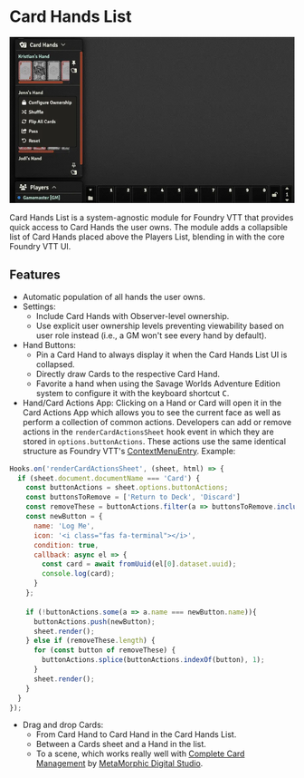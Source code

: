 # Card Hands List

![Screenshot of Card Hands List showing the UI and context menu](https://raw.githubusercontent.com/kristianserrano/card-hands-list/main/assets/images/card-hands-ui.webp)

Card Hands List is a system-agnostic module for Foundry VTT that provides quick access to Card Hands the user owns. The module adds a collapsible list of Card Hands placed above the Players List, blending in with the core Foundry VTT UI.

## Features

- Automatic population of all hands the user owns.
- Settings:
  - Include Card Hands with Observer-level ownership.
  - Use explicit user ownership levels preventing viewability based on user role instead (i.e., a GM won't see every hand by default).
- Hand Buttons:
  - Pin a Card Hand to always display it when the Card Hands List UI is collapsed.
  - Directly draw Cards to the respective Card Hand.
  - Favorite a hand when using the Savage Worlds Adventure Edition system to configure it with the keyboard shortcut <kbd>C</kbd>.
- Hand/Card Actions App: Clicking on a Hand or Card will open it in the Card Actions App which allows you to see the current face as well as perform a collection of common actions. Developers can add or remove actions in the `renderCardActionsSheet` hook event in which they are stored in `options.buttonActions`. These actions use the same identical structure as Foundry VTT's [ContextMenuEntry](https://foundryvtt.com/api/interfaces/client.ContextMenuEntry.html). Example:

```js
Hooks.on('renderCardActionsSheet', (sheet, html) => {
  if (sheet.document.documentName === 'Card') {
    const buttonActions = sheet.options.buttonActions;
    const buttonsToRemove = ['Return to Deck', 'Discard']
    const removeThese = buttonActions.filter(a => buttonsToRemove.includes(a.name));
    const newButton = {
      name: 'Log Me',
      icon: '<i class="fas fa-terminal"></i>',
      condition: true,
      callback: async el => {
        const card = await fromUuid(el[0].dataset.uuid);
        console.log(card);
      }
    };

    if (!buttonActions.some(a => a.name === newButton.name)){
      buttonActions.push(newButton);
      sheet.render();
    } else if (removeThese.length) {
      for (const button of removeThese) {
        buttonActions.splice(buttonActions.indexOf(button), 1);
      }
      sheet.render();
    }
  }
});
```

- Drag and drop Cards:
  - From Card Hand to Card Hand in the Card Hands List.
  - Between a Cards sheet and a Hand in the list.
  - To a scene, which works really well with [Complete Card Management](https://foundryvtt.com/packages/complete-card-management) by [MetaMorphic Digital Studio](https://metamorphic-digital.com/).
